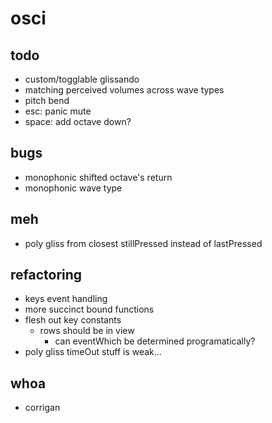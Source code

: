 # osci

## todo

- custom/togglable glissando
- matching perceived volumes across wave types
- pitch bend
- esc: panic mute
- space: add octave down?

## bugs

- monophonic shifted octave's return
- monophonic wave type

## meh

- poly gliss  from closest stillPressed instead of lastPressed

## refactoring

- keys event handling
- more succinct bound functions
- flesh out key constants
    - rows should be in view
        - can eventWhich be determined programatically?
- poly gliss timeOut stuff is weak...

## whoa

- corrigan
